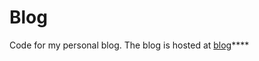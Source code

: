 # Blog

Code for my personal blog. The blog is hosted at [blog](https://c-nerd.github.io/blog/static/templates/home.html)****
